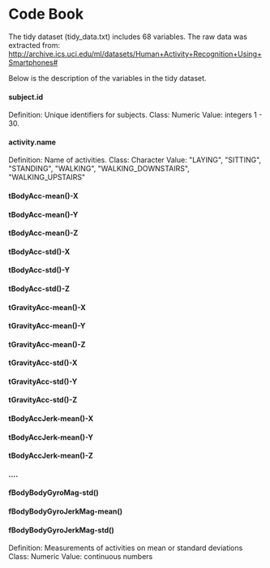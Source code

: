 # Code Book

The tidy dataset (tidy_data.txt) includes 68 variables. The raw data was extracted from: http://archive.ics.uci.edu/ml/datasets/Human+Activity+Recognition+Using+Smartphones#

Below is the description of the variables in the tidy dataset.

#### subject.id

  Definition: Unique identifiers for subjects. 
  Class: Numeric
  Value: integers 1 - 30.


#### activity.name

  Definition: Name of activities. 
  Class: Character
  Value: "LAYING", "SITTING", "STANDING", "WALKING", "WALKING_DOWNSTAIRS", "WALKING_UPSTAIRS"


#### tBodyAcc-mean()-X
#### tBodyAcc-mean()-Y
#### tBodyAcc-mean()-Z
#### tBodyAcc-std()-X
#### tBodyAcc-std()-Y
#### tBodyAcc-std()-Z
#### tGravityAcc-mean()-X
#### tGravityAcc-mean()-Y
#### tGravityAcc-mean()-Z
#### tGravityAcc-std()-X
#### tGravityAcc-std()-Y
#### tGravityAcc-std()-Z
#### tBodyAccJerk-mean()-X
#### tBodyAccJerk-mean()-Y
#### tBodyAccJerk-mean()-Z
#### .... 
#### fBodyBodyGyroMag-std()
#### fBodyBodyGyroJerkMag-mean()
#### fBodyBodyGyroJerkMag-std()

  Definition: Measurements of activities on mean or standard deviations
  Class: Numeric
  Value: continuous numbers
